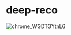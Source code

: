 # deep-reco
![chrome_WGDTGYtnL6](https://github.com/user-attachments/assets/3c21b79a-9f44-4086-89b0-65910fa92359)


